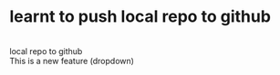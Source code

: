 # learnt to push local repo to github
<br>
local repo to github<br>
This is a new feature
(dropdown)
